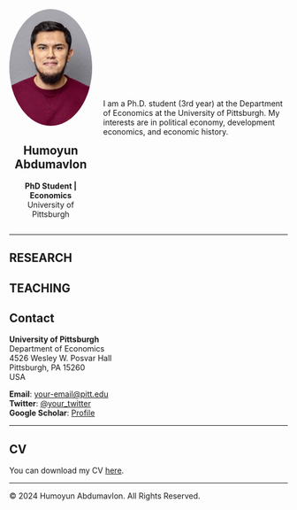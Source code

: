 <div style="display: flex; align-items: center;">

  <!-- Profile Picture -->
  <div style="flex: 0 0 150px; text-align: center;">
    <img src="profile.jpg" alt="Profile Picture" width="150" style="border-radius: 50%;">
    <h2>Humoyun Abdumavlon</h2>
    <p><strong>PhD Student | Economics</strong><br>University of Pittsburgh</p>
  </div>

  <!-- Text Section -->
  <div style="flex: 1; padding-left: 20px;">
    <p>
      I am a Ph.D. student (3rd year) at the Department of Economics at the University of Pittsburgh. My interests are in political economy, development economics, and economic history.
    </p>
  </div>

</div>

---

## RESEARCH

## TEACHING


## Contact

**University of Pittsburgh**  
Department of Economics  
4526 Wesley W. Posvar Hall  
Pittsburgh, PA 15260  
USA  

**Email**: [your-email@pitt.edu](mailto:your-email@pitt.edu)  
**Twitter**: [@your_twitter](https://twitter.com/your_twitter)  
**Google Scholar**: [Profile](https://scholar.google.com/citations?user=your-scholar-id)

---

## CV

You can download my CV [here](link-to-your-cv.pdf).

---

© 2024 Humoyun Abdumavlon. All Rights Reserved.
